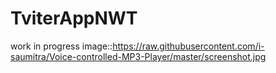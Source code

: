 # TviterAppNWT
work in progress
image::https://raw.githubusercontent.com/i-saumitra/Voice-controlled-MP3-Player/master/screenshot.jpg

